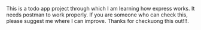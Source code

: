 This is a todo app project through which I am learning how express works. 
It needs postman to work properly.
If you are someone who can check this, please suggest me where I can improve. 
Thanks for checkuong this out!!!. 
